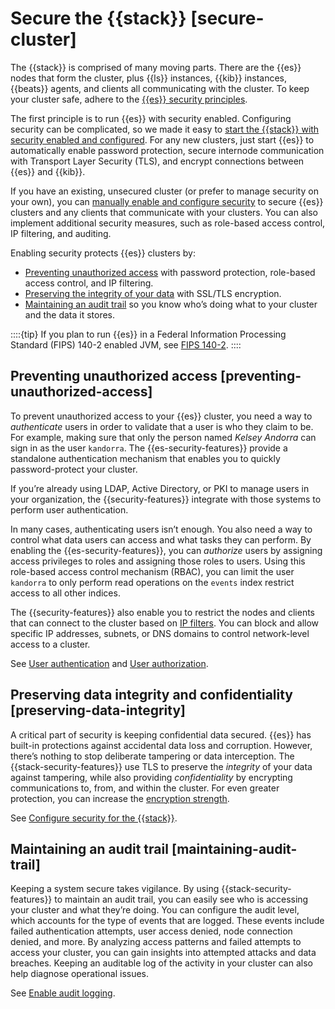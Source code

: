 # Secure the {{stack}} [secure-cluster]

The {{stack}} is comprised of many moving parts. There are the {{es}} nodes that form the cluster, plus {{ls}} instances, {{kib}} instances, {{beats}} agents, and clients all communicating with the cluster. To keep your cluster safe, adhere to the [{{es}} security principles](../../../deploy-manage/security.md).

The first principle is to run {{es}} with security enabled. Configuring security can be complicated, so we made it easy to [start the {{stack}} with security enabled and configured](../../../deploy-manage/security/security-certificates-keys.md). For any new clusters, just start {{es}} to automatically enable password protection, secure internode communication with Transport Layer Security (TLS), and encrypt connections between {{es}} and {{kib}}.

If you have an existing, unsecured cluster (or prefer to manage security on your own), you can [manually enable and configure security](../../../deploy-manage/security/manually-configure-security-in-self-managed-cluster.md) to secure {{es}} clusters and any clients that communicate with your clusters. You can also implement additional security measures, such as role-based access control, IP filtering, and auditing.

Enabling security protects {{es}} clusters by:

* [Preventing unauthorized access](../../../deploy-manage/security.md#preventing-unauthorized-access) with password protection, role-based access control, and IP filtering.
* [Preserving the integrity of your data](../../../deploy-manage/security.md#preserving-data-integrity) with SSL/TLS encryption.
* [Maintaining an audit trail](../../../deploy-manage/security.md#maintaining-audit-trail) so you know who’s doing what to your cluster and the data it stores.

::::{tip} 
If you plan to run {{es}} in a Federal Information Processing Standard (FIPS) 140-2 enabled JVM, see [FIPS 140-2](../../../deploy-manage/security/fips-140-2.md).
::::



## Preventing unauthorized access [preventing-unauthorized-access] 

To prevent unauthorized access to your {{es}} cluster, you need a way to *authenticate* users in order to validate that a user is who they claim to be. For example, making sure that only the person named *Kelsey Andorra* can sign in as the user `kandorra`. The {{es-security-features}} provide a standalone authentication mechanism that enables you to quickly password-protect your cluster.

If you’re already using LDAP, Active Directory, or PKI to manage users in your organization, the {{security-features}} integrate with those systems to perform user authentication.

In many cases, authenticating users isn’t enough. You also need a way to control what data users can access and what tasks they can perform. By enabling the {{es-security-features}}, you can *authorize* users by assigning access privileges to roles and assigning those roles to users. Using this role-based access control mechanism (RBAC), you can limit the user `kandorra` to only perform read operations on the `events` index restrict access to all other indices.

The {{security-features}} also enable you to restrict the nodes and clients that can connect to the cluster based on [IP filters](../../../deploy-manage/security/ip-traffic-filtering.md). You can block and allow specific IP addresses, subnets, or DNS domains to control network-level access to a cluster.

See [User authentication](../../../deploy-manage/users-roles/cluster-or-deployment-auth/user-authentication.md) and [User authorization](../../../deploy-manage/users-roles/cluster-or-deployment-auth/user-roles.md).


## Preserving data integrity and confidentiality [preserving-data-integrity] 

A critical part of security is keeping confidential data secured. {{es}} has built-in protections against accidental data loss and corruption. However, there’s nothing to stop deliberate tampering or data interception. The {{stack-security-features}} use TLS to preserve the *integrity* of your data against tampering, while also providing *confidentiality* by encrypting communications to, from, and within the cluster. For even	greater protection, you can increase the [encryption strength](../../../deploy-manage/security/enabling-cipher-suites-for-stronger-encryption.md).

See [Configure security for the {{stack}}](../../../deploy-manage/security/security-certificates-keys.md).


## Maintaining an audit trail [maintaining-audit-trail] 

Keeping a system secure takes vigilance. By using {{stack-security-features}} to maintain an audit trail, you can easily see who is accessing your cluster and what they’re doing. You can configure the audit level, which accounts for the type of events that are logged. These events include failed authentication attempts, user access denied, node connection denied, and more. By analyzing access patterns and failed attempts to access your cluster, you can gain insights into attempted attacks and data breaches. Keeping an auditable log of the activity in your cluster can also help diagnose operational issues.

See [Enable audit logging](../../../deploy-manage/monitor/logging-configuration/enabling-elasticsearch-audit-logs.md).

